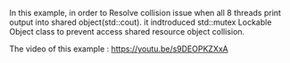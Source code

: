 
In this example, in order to Resolve collision issue when all 8 threads print output into shared object(std::cout).
it indtroduced std::mutex Lockable Object class to prevent access shared resource object collision. 

The video of this example : https://youtu.be/s9DEOPKZXxA

